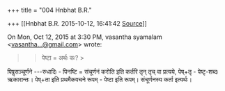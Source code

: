 +++
title = "004 Hnbhat B.R."

+++
[[Hnbhat B.R.	2015-10-12, 16:41:42 [Source](https://groups.google.com/g/samskrita/c/4doSQpdQgFw)]]



On Mon, Oct 12, 2015 at 3:30 PM, vasantha syamalam \<[vasantha...@gmail.com]()\> wrote:  

> 
> > पेष्टा = अर्थः कः? >
> 
> > 
> >   
> > 

  

पिषॢसञ्चूर्णने ---रुधादिः - पिनष्टि = संचूर्णनं करोति इति कर्तरि तृन् तृच् वा प्रत्यये, पेष्+तृ - पेष्टृ-शब्दः ऋकारान्तः। पेष्+ता इति प्रथमैकवचने रूपम् - पेष्टा इति रूपम्। संचूर्णनस्य कर्ता इत्यर्थः।

  

  


